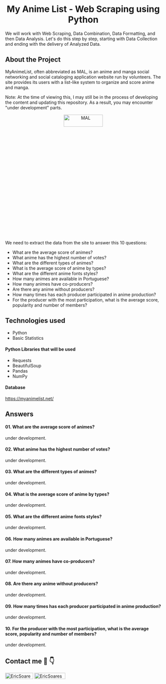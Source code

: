 <h1 align="center"> My Anime List - Web Scraping using Python </h1>

We will work with Web Scraping, Data Combination, Data Formatting, and then Data Analysis. Let's do this step by step, starting with Data Collection and ending with the delivery of Analyzed Data.

## About the Project

MyAnimeList, often abbreviated as MAL, is an anime and manga social networking and social cataloging application website run by volunteers. The site provides its users with a list-like system to organize and score anime and manga.

Note: At the time of viewing this, I may still be in the process of developing the content and updating this repository. As a result, you may encounter "under development" parts.

<p align="center"> <a href="https://myanimelist.net/"/> <img src="https://loucosporgeek.com.br/wp-content/uploads/2021/02/MyAnimeList-Logo.jpg" alt="MAL" width="50%" height="10%"/> </a> </p>

We need to extract the data from the site to answer this 10 questions:

- What are the average score of animes?
- What anime has the highest number of votes?
- What are the different types of animes?
- What is the average score of anime by types?
- What are the different anime fonts styles?
- How many animes are available in Portuguese?
- How many animes have co-producers?
- Are there any anime without producers?
- How many times has each producer participated in anime production?
- For the producer with the most participation, what is the average score, popularity and number of members?

## Technologies used

- Python 
- Basic Statistics

#### Python Libraries that will be used

- Requests
- BeautifulSoup
- Pandas
- NumPy

#### Database

https://myanimelist.net/


## Answers

#### 01. What are the average score of animes?

under development.

#### 02. What anime has the highest number of votes?

under development.

#### 03. What are the different types of animes?

under development.

#### 04. What is the average score of anime by types?

under development.

#### 05. What are the different anime fonts styles?

under development.

#### 06. How many animes are available in Portuguese?

under development.

#### 07. How many animes have co-producers?

under development.

#### 08. Are there any anime without producers?

under development.

#### 09. How many times has each producer participated in anime production?

under development.

#### 10. For the producer with the most participation, what is the average score, popularity and number of members?

under development.


## Contact me 🔗 👇 

<a href="https://github.com/soareseric/" target="blank"><img align="center" src="https://img.shields.io/github/followers/soareseric?label=Follow&style=social&link=https://github.com/soareseric/" alt="EricSoares" height="20" width="90" /></a>
<a href="https://www.linkedin.com/in/eric-soares-maciel" target="blank"><img align="center" src="https://img.shields.io/badge/-EricSoares-blue?style=flat-square&logo=Linkedin&logoColor=white&link=https://www.linkedin.com/in/eric-soares-maciel/" alt="EricSoares" height="20" width="100" /></a>
